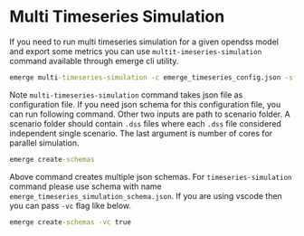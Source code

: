# Multi Timeseries Simulation

If you need to run multi timeseries simulation for a given opendss model and export some metrics you can use `multit-imeseries-simulation` command available through emerge cli utility.

```cmd
emerge multi-timeseries-simulation -c emerge_timeseries_config.json -sf <scenario-folder> -nc 3
```

Note `multi-timeseries-simulation` command takes json file as configuration file. If you need json schema for this configuration file, you can run following command. Other two inputs are path to scenario folder. A scenario folder should contain `.dss` files where each `.dss` file considered independent single scenario. The last argument is number of cores for parallel simulation.

```cmd
emerge create-schemas
```

Above command creates multiple json schemas. For `timeseries-simulation` command please use schema with name `emerge_timeseries_simulation_schema.json`.  If you are using vscode then you can pass `-vc` flag like below.

```cmd
emerge create-schemas -vc true
```